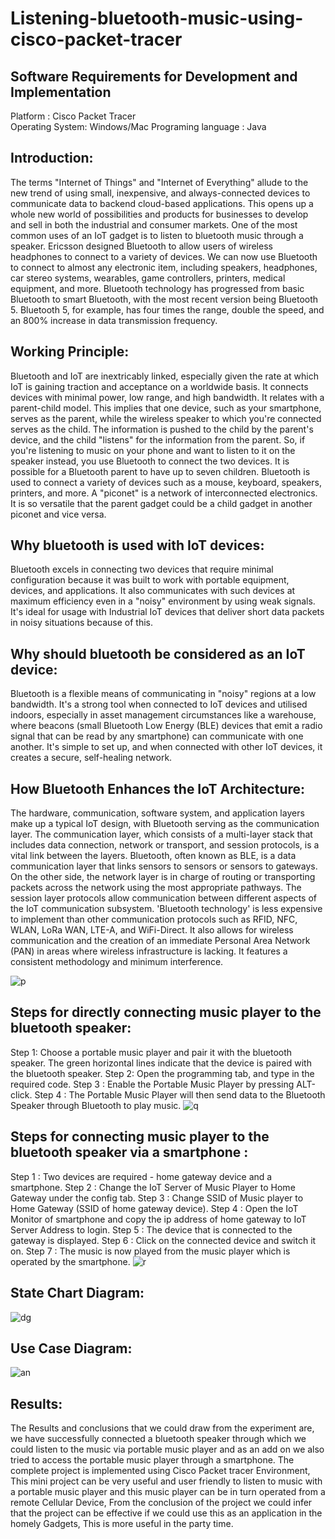 # Listening-bluetooth-music-using-cisco-packet-tracer
## Software Requirements for Development and Implementation
Platform :  Cisco Packet Tracer   
Operating  System: Windows/Mac 
Programing language : Java

## Introduction:
The terms "Internet of Things" and "Internet of Everything" allude to the new trend of using small, inexpensive, and always-connected devices to communicate data to backend cloud-based applications. This opens up a whole new world of possibilities and products for businesses to develop and sell in both the industrial and consumer markets. One of the most common uses of an IoT gadget is to listen to bluetooth music through a speaker.
Ericsson designed Bluetooth to allow users of wireless headphones to connect to a variety of devices. We can now use Bluetooth to connect to almost any electronic item, including speakers, headphones, car stereo systems, wearables, game controllers, printers, medical equipment, and more. Bluetooth technology has progressed from basic Bluetooth to smart Bluetooth, with the most recent version being Bluetooth 5. Bluetooth 5, for example, has four times the range, double the speed, and an 800% increase in data transmission frequency.
## Working Principle:
Bluetooth and IoT are inextricably linked, especially given the rate at which IoT is gaining traction and acceptance on a worldwide basis. It connects devices with minimal power, low range, and high bandwidth. It relates with a parent-child model. This implies that one device, such as your smartphone, serves as the parent, while the wireless speaker to which you're connected serves as the child. The information is pushed to the child by the parent's device, and the child "listens" for the information from the parent. So, if you're listening to music on your phone and want to listen to it on the speaker instead, you use Bluetooth to connect the two devices.
It is possible for a Bluetooth parent to have up to seven children. Bluetooth is used to connect a variety of devices such as a mouse, keyboard, speakers, printers, and more. A "piconet" is a network of interconnected electronics. It is so versatile that the parent gadget could be a child gadget in another piconet and vice versa.
## Why bluetooth is used with IoT devices:
Bluetooth excels in connecting two devices that require minimal configuration because it was built to work with portable equipment, devices, and applications. It also communicates with such devices at maximum efficiency even in a "noisy" environment by using weak signals. It's ideal for usage with Industrial IoT devices that deliver short data packets in noisy situations because of this.
## Why should bluetooth be considered as an IoT device:
Bluetooth is a flexible means of communicating in "noisy" regions at a low bandwidth. It's a strong tool when connected to IoT devices and utilised indoors, especially in asset management circumstances like a warehouse, where beacons (small Bluetooth Low Energy (BLE) devices that emit a radio signal that can be read by any smartphone) can communicate with one another. It's simple to set up, and when connected with other IoT devices, it creates a secure, self-healing network.
## How Bluetooth Enhances the IoT Architecture:
The hardware, communication, software system, and application layers make up a typical IoT design, with Bluetooth serving as the communication layer. The communication layer, which consists of a multi-layer stack that includes data connection, network or transport, and session protocols, is a vital link between the layers. Bluetooth, often known as BLE, is a data communication layer that links sensors to sensors or sensors to gateways. On the other side, the network layer is in charge of routing or transporting packets across the network using the most appropriate pathways. The session layer protocols allow communication between different aspects of the IoT communication subsystem.
'Bluetooth technology' is less expensive to implement than other communication protocols such as RFID, NFC, WLAN, LoRa WAN, LTE-A, and WiFi-Direct. It also allows for wireless communication and the creation of an immediate Personal Area Network (PAN) in areas where wireless infrastructure is lacking. It features a consistent methodology and minimum interference.

![p](https://user-images.githubusercontent.com/86556654/143622349-e1bc047a-4337-447d-b1a7-b9b2a4c6b9de.PNG)
## Steps for directly connecting music player to the bluetooth speaker:
Step 1: Choose a portable music player and pair it with the bluetooth speaker. The green horizontal lines indicate that the device is paired with the bluetooth speaker.
Step 2: Open the programming tab, and type in the required code.
Step 3 : Enable the Portable Music Player by pressing ALT-click.
Step 4 : The Portable Music Player will then send data to the Bluetooth Speaker through Bluetooth to play music.
![q](https://user-images.githubusercontent.com/86556654/143622533-b81ac1d5-2630-4de0-bb97-ee3e00b9b712.PNG)

## Steps for connecting music player to the bluetooth speaker via a smartphone :
Step 1 : Two devices are required - home gateway device and a smartphone. 
Step 2 : Change the IoT Server of  Music Player to Home Gateway under the config tab.
Step 3 : Change SSID of Music player to Home Gateway (SSID of home gateway device).
Step 4 : Open the IoT Monitor of smartphone and copy the ip address of home gateway to IoT Server Address to login.
Step 5 : The device that is connected to the gateway is displayed.
Step 6 : Click on the connected device and switch it on.
Step 7 : The music is now played from the music player which is operated by the smartphone.
![r](https://user-images.githubusercontent.com/86556654/143622682-0c5b0a37-9b94-4732-bda4-cb930131132c.PNG)

## State Chart Diagram:
![dg](https://user-images.githubusercontent.com/86556654/143617153-ee543c4b-a640-4844-87bf-42e509ffea9c.PNG)
## Use Case Diagram:
![an](https://user-images.githubusercontent.com/86556654/143617266-c70cf502-e14c-4086-9905-fee4a97f4a75.PNG)

## Results:
The Results and conclusions that we could draw from the experiment are, we have successfully connected a bluetooth speaker through which we could listen to the music via portable music player and as an add on we also tried to access the portable music player through a smartphone. The complete project is implemented using Cisco Packet tracer Environment, This mini project can be very useful and user friendly to listen to music with a portable music player and this music player can be in turn operated from  a remote Cellular Device, From the conclusion of the project we could infer that the project can be effective if we could use this as an application in the homely Gadgets, This is more useful in the party time.
